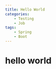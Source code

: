 ```yaml
---
title: Hello World
categories:
    - Testing
    - Job
tags:
    - Spring
    - Boot
---
```


# hello world
